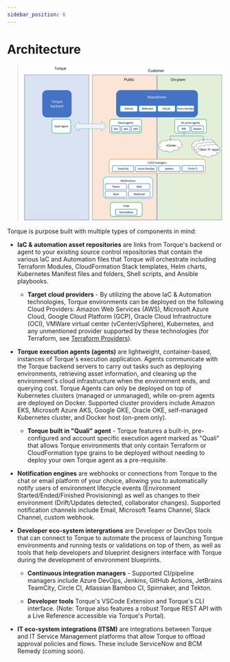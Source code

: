 ```yaml
---
sidebar_position: 6
---
```


# Architecture

> ![Locale Dropdown](/img/torque-architecture.png)

Torque is purpose built with multiple types of components in mind: 

- __IaC & automation asset repositories__ are links from Torque's backend or agent to your existing source control repositories that contain the various IaC and Automation files that Torque will orchestrate including Terraform Modules, CloudFormation Stack templates, Helm charts, Kubernetes Manifest files and folders, Shell scripts, and Ansible playbooks. 

  - __Target cloud providers__ - By utilizing the above IaC & Automation technologies, Torque environments can be deployed on the following Cloud Providers: Amazon Web Services (AWS), Microsoft Azure Cloud, Google Cloud Platform (GCP), Oracle Cloud Infrastructure (OCI), VMWare virtual center (vCenter/vSphere), Kubernetes, and any unmentioned provider supported by these technologies (for Terraform, see [Terraform Providers](https://registry.terraform.io/browse/providers)). 

- __Torque execution agents (agents)__ are lightweight, container-based, instances of Torque's execution application. Agents communicate with the Torque backend servers to carry out tasks such as deploying environments, retrieving asset information, and cleaning up the environment's cloud infrastructure when the environment ends, and querying cost. Torque Agents can only be deployed on top of Kubernetes clusters (managed or unmanaged), while on-prem agents are deployed on Docker. Supported cluster providers include Amazon EKS, Microsoft Azure AKS, Google GKE, Oracle OKE, self-managed Kubernetes cluster, and Docker host (on-prem only).

  - __Torque built in "Quali" agent__ - Torque features a built-in, pre-configured and account specific execution agent marked as "Quali" that allows Torque environments that only contain Terraform or CloudFormation type grains to be deployed without needing to deploy your own Torque agent as a pre-requisite.

- __Notification engines__ are webhooks or connections from Torque to the chat or email platform of your choice, allowing you to automatically notify users of environment lifecycle events (Environment Started/Ended/Finished Provisioning) as well as changes to their environment (Drift/Updates detected, collaborator changes). Supported notification channels include Email, Microsoft Teams Channel, Slack Channel, custom webhook.

- __Developer eco-system intergrations__ are Developer or DevOps tools that can connect to Torque to automate the process of launching Torque environments and running tests or validations on top of them, as well as tools that help developers and blueprint designers interface with Torque during the development of environment blueprints.
  - __Continuous integration managers__ - Supported CI/pipeline managers include Azure DevOps, Jenkins, GitHub Actions, JetBrains TeamCity, Circle CI, Atlassian Bamboo CI, Spinnaker, and Tekton.

  - __Developer tools__ Torque's VSCode Extension and Torque's CLI interface. (Note: Torque also features a robust Torque REST API with a Live Reference accessible via Torque's Portal).

- __IT eco-system integrations (ITSM)__ are integrations between Torque and IT Service Management platforms that allow Torque to offload approval policies and flows. These include ServiceNow and BCM Remedy (coming soon).